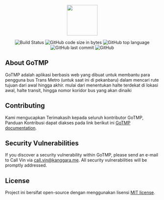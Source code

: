 <p align="center">
<a href="https://laravel.com" target="_blank">
<img src="https://avatars.githubusercontent.com/kanggara75" width="100">
</a>
</p>

<p align="center">
<img alt="Build Status" src="https://img.shields.io/github/checks-status/kanggara/GoTMP_Web/main?style=for-the-badge">
<img alt="GitHub code size in bytes" src="https://img.shields.io/github/languages/code-size/kanggara/GoTMP_Web?style=for-the-badge">
<img alt="GitHub top language" src="https://img.shields.io/github/languages/top/kanggara/GoTMP_Web?style=for-the-badge">
<img alt="GitHub last commit" src="https://img.shields.io/github/last-commit/kanggara/GoTMP_Web?style=for-the-badge">
<img alt="GitHub" src="https://img.shields.io/github/license/kanggara/GoTMP_Web?style=for-the-badge">
</p>

## About GoTMP

GoTMP adalah aplikasi berbasis web yang dibuat untuk membantu para pengguna bus Trans Metro (untuk saat ini di pekanbaru) dalam mencari rute tujuan dari awal hingga akhir.
mulai dari menentukan halte terdekat di lokasi awal, halte transit, hingga nomor koridor bus yang akan dinaiki

## Contributing

Kami mengucapkan Terimakasih kepada seluruh kontributor GoTMP, Panduan Kontribusi dapat diakses pada link berikut ini [GoTMP documentation](#).

## Security Vulnerabilities

If you discover a security vulnerability within GoTMP, please send an e-mail to Call Vin via [call.vin@kanggara.me](mailto:call.vin@kanggara.me). All security vulnerabilities will be promptly addressed.

## License

Project ini bersifat open-source dengan menggunakan lisensi [MIT license](https://opensource.org/licenses/MIT).
